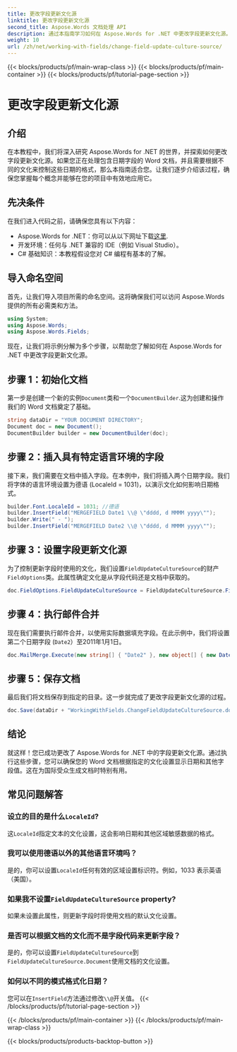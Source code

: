 ```yaml
---
title: 更改字段更新文化源
linktitle: 更改字段更新文化源
second_title: Aspose.Words 文档处理 API
description: 通过本指南学习如何在 Aspose.Words for .NET 中更改字段更新文化源。轻松控制基于不同文化的日期格式。
weight: 10
url: /zh/net/working-with-fields/change-field-update-culture-source/
---
```


{{< blocks/products/pf/main-wrap-class >}}
{{< blocks/products/pf/main-container >}}
{{< blocks/products/pf/tutorial-page-section >}}

# 更改字段更新文化源

## 介绍

在本教程中，我们将深入研究 Aspose.Words for .NET 的世界，并探索如何更改字段更新文化源。如果您正在处理包含日期字段的 Word 文档，并且需要根据不同的文化来控制这些日期的格式，那么本指南适合您。让我们逐步介绍该过程，确保您掌握每个概念并能够在您的项目中有效地应用它。

## 先决条件

在我们进入代码之前，请确保您具有以下内容：

-  Aspose.Words for .NET：你可以从以下网址下载[这里](https://releases.aspose.com/words/net/).
- 开发环境：任何与 .NET 兼容的 IDE（例如 Visual Studio）。
- C# 基础知识：本教程假设您对 C# 编程有基本的了解。

## 导入命名空间

首先，让我们导入项目所需的命名空间。这将确保我们可以访问 Aspose.Words 提供的所有必需类和方法。

```csharp
using System;
using Aspose.Words;
using Aspose.Words.Fields;
```

现在，让我们将示例分解为多个步骤，以帮助您了解如何在 Aspose.Words for .NET 中更改字段更新文化源。

## 步骤 1：初始化文档

第一步是创建一个新的实例`Document`类和一个`DocumentBuilder`.这为创建和操作我们的 Word 文档奠定了基础。

```csharp
string dataDir = "YOUR DOCUMENT DIRECTORY";
Document doc = new Document();
DocumentBuilder builder = new DocumentBuilder(doc);
```

## 步骤 2：插入具有特定语言环境的字段

接下来，我们需要在文档中插入字段。在本例中，我们将插入两个日期字段。我们将字体的语言环境设置为德语 (LocaleId = 1031)，以演示文化如何影响日期格式。

```csharp
builder.Font.LocaleId = 1031; //德语
builder.InsertField("MERGEFIELD Date1 \\@ \"dddd, d MMMM yyyy\"");
builder.Write(" - ");
builder.InsertField("MERGEFIELD Date2 \\@ \"dddd, d MMMM yyyy\"");
```

## 步骤 3：设置字段更新文化源

为了控制更新字段时使用的文化，我们设置`FieldUpdateCultureSource`的财产`FieldOptions`类。此属性确定文化是从字段代码还是文档中获取的。

```csharp
doc.FieldOptions.FieldUpdateCultureSource = FieldUpdateCultureSource.FieldCode;
```

## 步骤 4：执行邮件合并

现在我们需要执行邮件合并，以使用实际数据填充字段。在此示例中，我们将设置第二个日期字段 (`Date2`）至2011年1月1日。

```csharp
doc.MailMerge.Execute(new string[] { "Date2" }, new object[] { new DateTime(2011, 1, 1) });
```

## 步骤 5：保存文档

最后我们将文档保存到指定的目录。这一步就完成了更改字段更新文化源的过程。

```csharp
doc.Save(dataDir + "WorkingWithFields.ChangeFieldUpdateCultureSource.docx");
```

## 结论

就这样！您已成功更改了 Aspose.Words for .NET 中的字段更新文化源。通过执行这些步骤，您可以确保您的 Word 文档根据指定的文化设置显示日期和其他字段值。这在为国际受众生成文档时特别有用。

## 常见问题解答

### 设立的目的是什么`LocaleId`?
这`LocaleId`指定文本的文化设置，这会影响日期和其他区域敏感数据的格式。

### 我可以使用德语以外的其他语言环境吗？
是的，你可以设置`LocaleId`任何有效的区域设置标识符。例如，1033 表示英语（美国）。

### 如果我不设置`FieldUpdateCultureSource` property?
如果未设置此属性，则更新字段时将使用文档的默认文化设置。

### 是否可以根据文档的文化而不是字段代码来更新字段？
是的，你可以设置`FieldUpdateCultureSource`到`FieldUpdateCultureSource.Document`使用文档的文化设置。

### 如何以不同的模式格式化日期？
您可以在`InsertField`方法通过修改`\\@`开关值。
{{< /blocks/products/pf/tutorial-page-section >}}

{{< /blocks/products/pf/main-container >}}
{{< /blocks/products/pf/main-wrap-class >}}

{{< blocks/products/products-backtop-button >}}
